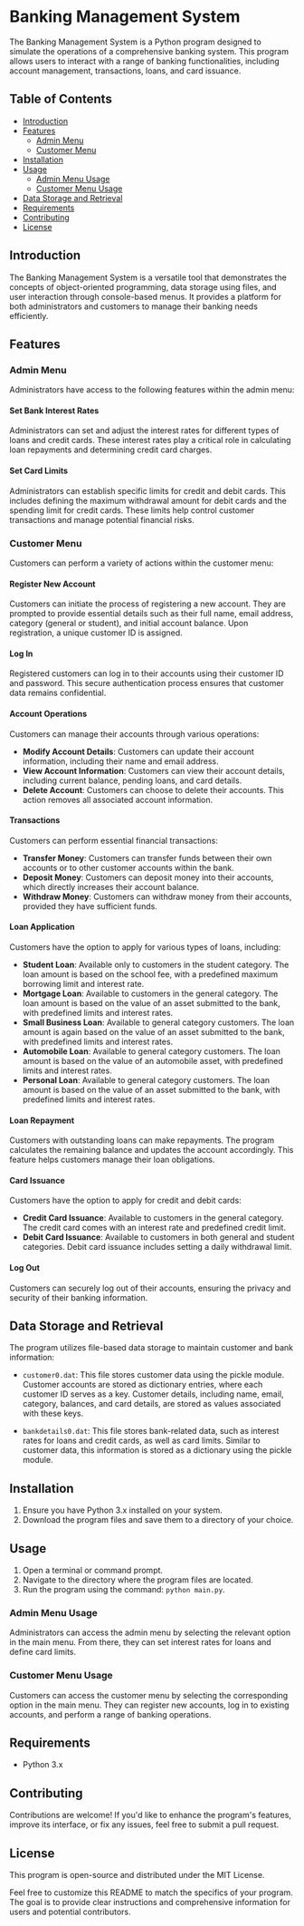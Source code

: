 # Banking Management System

The Banking Management System is a Python program designed to simulate the operations of a comprehensive banking system. This program allows users to interact with a range of banking functionalities, including account management, transactions, loans, and card issuance.

## Table of Contents

- [Introduction](#introduction)
- [Features](#features)
  - [Admin Menu](#admin-menu)
  - [Customer Menu](#customer-menu)
- [Installation](#installation)
- [Usage](#usage)
  - [Admin Menu Usage](#admin-menu-usage)
  - [Customer Menu Usage](#customer-menu-usage)
- [Data Storage and Retrieval](#data-storage-and-retrieval)
- [Requirements](#requirements)
- [Contributing](#contributing)
- [License](#license)

## Introduction

The Banking Management System is a versatile tool that demonstrates the concepts of object-oriented programming, data storage using files, and user interaction through console-based menus. It provides a platform for both administrators and customers to manage their banking needs efficiently.

## Features

### Admin Menu

Administrators have access to the following features within the admin menu:

#### Set Bank Interest Rates

Administrators can set and adjust the interest rates for different types of loans and credit cards. These interest rates play a critical role in calculating loan repayments and determining credit card charges.

#### Set Card Limits

Administrators can establish specific limits for credit and debit cards. This includes defining the maximum withdrawal amount for debit cards and the spending limit for credit cards. These limits help control customer transactions and manage potential financial risks.

### Customer Menu

Customers can perform a variety of actions within the customer menu:

#### Register New Account

Customers can initiate the process of registering a new account. They are prompted to provide essential details such as their full name, email address, category (general or student), and initial account balance. Upon registration, a unique customer ID is assigned.

#### Log In

Registered customers can log in to their accounts using their customer ID and password. This secure authentication process ensures that customer data remains confidential.

#### Account Operations

Customers can manage their accounts through various operations:

- **Modify Account Details**: Customers can update their account information, including their name and email address.
- **View Account Information**: Customers can view their account details, including current balance, pending loans, and card details.
- **Delete Account**: Customers can choose to delete their accounts. This action removes all associated account information.

#### Transactions

Customers can perform essential financial transactions:

- **Transfer Money**: Customers can transfer funds between their own accounts or to other customer accounts within the bank.
- **Deposit Money**: Customers can deposit money into their accounts, which directly increases their account balance.
- **Withdraw Money**: Customers can withdraw money from their accounts, provided they have sufficient funds.

#### Loan Application

Customers have the option to apply for various types of loans, including:

- **Student Loan**: Available only to customers in the student category. The loan amount is based on the school fee, with a predefined maximum borrowing limit and interest rate.
- **Mortgage Loan**: Available to customers in the general category. The loan amount is based on the value of an asset submitted to the bank, with predefined limits and interest rates.
- **Small Business Loan**: Available to general category customers. The loan amount is again based on the value of an asset submitted to the bank, with predefined limits and interest rates.
- **Automobile Loan**: Available to general category customers. The loan amount is based on the value of an automobile asset, with predefined limits and interest rates.
- **Personal Loan**: Available to general category customers. The loan amount is based on the value of an asset submitted to the bank, with predefined limits and interest rates.

#### Loan Repayment

Customers with outstanding loans can make repayments. The program calculates the remaining balance and updates the account accordingly. This feature helps customers manage their loan obligations.

#### Card Issuance

Customers have the option to apply for credit and debit cards:

- **Credit Card Issuance**: Available to customers in the general category. The credit card comes with an interest rate and predefined credit limit.
- **Debit Card Issuance**: Available to customers in both general and student categories. Debit card issuance includes setting a daily withdrawal limit.

#### Log Out

Customers can securely log out of their accounts, ensuring the privacy and security of their banking information.

## Data Storage and Retrieval

The program utilizes file-based data storage to maintain customer and bank information:

- `customer0.dat`: This file stores customer data using the pickle module. Customer accounts are stored as dictionary entries, where each customer ID serves as a key. Customer details, including name, email, category, balances, and card details, are stored as values associated with these keys.

- `bankdetails0.dat`: This file stores bank-related data, such as interest rates for loans and credit cards, as well as card limits. Similar to customer data, this information is stored as a dictionary using the pickle module.

## Installation

1. Ensure you have Python 3.x installed on your system.
2. Download the program files and save them to a directory of your choice.

## Usage

1. Open a terminal or command prompt.
2. Navigate to the directory where the program files are located.
3. Run the program using the command: `python main.py`.

### Admin Menu Usage

Administrators can access the admin menu by selecting the relevant option in the main menu. From there, they can set interest rates for loans and define card limits.

### Customer Menu Usage

Customers can access the customer menu by selecting the corresponding option in the main menu. They can register new accounts, log in to existing accounts, and perform a range of banking operations.

## Requirements

- Python 3.x

## Contributing

Contributions are welcome! If you'd like to enhance the program's features, improve its interface, or fix any issues, feel free to submit a pull request.

## License

This program is open-source and distributed under the MIT License.

Feel free to customize this README to match the specifics of your program. The goal is to provide clear instructions and comprehensive information for users and potential contributors.
